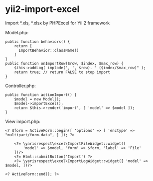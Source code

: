 # yii2-import-excel

Import *.xls, *.xlsx by PHPExcel for Yii 2 framework

Model.php:

    public function behaviors() {
        return [
          ImportBehavior::className()
        ]
    }
    public function onImportRow($row, $index, $max_row) {
        $this->addLog( implode(', ', $row). " ($index/$max_row)" );
        return true; // return FALSE to stop import
    }

Controller.php:

    public function actionImport() {
        $model = new Model();
        $model->importExcel();
        return $this->render('import', [ 'model' => $model ]);
    }

View import.php:

    <? $form = ActiveForm::begin([ 'options' => [ 'enctype' => "multipart/form-data", ] ]); ?>
    
        <?= \yarisrespect\excel\ImportFileWidget::widget([
            'model' => $model, 'form' => $form, 'label' => 'File'
        ])?>
        <?= Html::submitButton('Import') ?>
        <?= \yarisrespect\excel\ImportLogWidget::widget([ 'model' => $model, ])?>
        
    <? ActiveForm::end(); ?>
